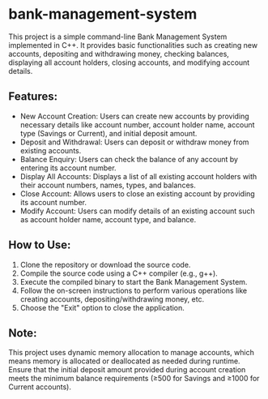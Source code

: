 # bank-management-system
This project is a simple command-line Bank Management System implemented in C++. It provides basic functionalities such as creating new accounts, depositing and withdrawing money, checking balances, displaying all account holders, closing accounts, and modifying account details.

## Features: ##
* New Account Creation: Users can create new accounts by providing necessary details like account number, account holder name, account type (Savings or Current), and initial deposit amount.
* Deposit and Withdrawal: Users can deposit or withdraw money from existing accounts.
* Balance Enquiry: Users can check the balance of any account by entering its account number.
* Display All Accounts: Displays a list of all existing account holders with their account numbers, names, types, and balances.
* Close Account: Allows users to close an existing account by providing its account number.
* Modify Account: Users can modify details of an existing account such as account holder name, account type, and balance.

## How to Use: ##
1. Clone the repository or download the source code.
2. Compile the source code using a C++ compiler (e.g., g++).
3. Execute the compiled binary to start the Bank Management System.
4. Follow the on-screen instructions to perform various operations like creating accounts, depositing/withdrawing money, etc.
5. Choose the "Exit" option to close the application.

## Note:  ##
This project uses dynamic memory allocation to manage accounts, which means memory is allocated or deallocated as needed during runtime.
Ensure that the initial deposit amount provided during account creation meets the minimum balance requirements (≥500 for Savings and ≥1000 for Current accounts).
```cpp
